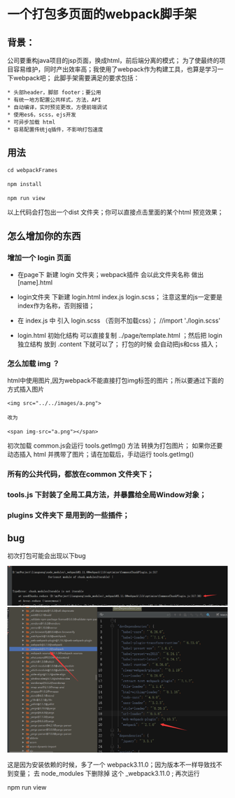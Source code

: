 # 一个打包多页面的webpack脚手架

## 背景：

公司要重构java项目的jsp页面，换成html，前后端分离的模式；
为了使最终的项目容易维护，同时产出效率高；我使用了webpack作为构建工具，也算是学习一下webpack吧；
此脚手架需要满足的要求包括：

    * 头部header，脚部 footer；要公用
    * 有统一地方配置公共样式，方法，API
    * 自动编译，实时预览更改，方便前端调试
    * 使用es6，scss，ejs开发
    * 可异步加载 html
    * 容易配置传统jq插件，不影响打包速度


## 用法

    cd webpackFrames

    npm install

    npm run view

以上代码会打包出一个dist 文件夹；你可以直接点击里面的某个html 预览效果；

## 怎么增加你的东西

### 增加一个 login 页面

* 在page下 新建 login 文件夹；webpack插件 会以此文件夹名称 做出 [name].html
* login文件夹 下新建 login.html   index.js    login.scss；
注意这里的js一定要是index作为名称，否则报错；
* 在 index.js 中 引入 login.scss （否则不加载css）； //import './login.scss'

* login.html 初始化结构 可以直接复制 ../page/template.html ；然后把 login 独立结构 放到 .content 下就可以了；
打包的时候 会自动把js和css 插入；

### 怎么加载 img ？

   html中使用图片,因为webpack不能直接打包img标签的图片；所以要通过下面的方式插入图片

    <img src="../../images/a.png">

    改为

    <span img-src="a.png"></span>

初次加载 common.js会运行 tools.getImg() 方法 转换为打包图片；
如果你还要动态插入 html 并携带了图片；请在加载后，手动运行 tools.getImg()

### 所有的公共代码，都放在common 文件夹下；

### tools.js 下封装了全局工具方法，并暴露给全局Window对象；

### plugins 文件夹下 是用到的一些插件；



## bug

初次打包可能会出现以下bug

![Alt bug](https://github.com/lidog/webpackFrames/blob/master/images/1.png)
![Alt fixBug](https://github.com/lidog/webpackFrames/blob/master/images/2.png)


这是因为安装依赖的时候，多了一个 webpack3.11.0；因为版本不一样导致找不到变量；
去 node_modules 下删除掉 这个 _webpack3.11.0 ;
再次运行

   npm run view



